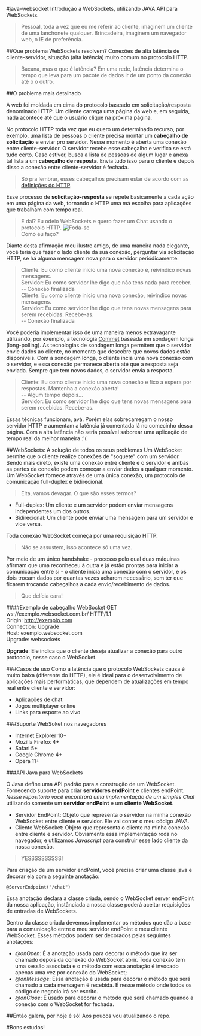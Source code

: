#java-websocket
Introdução a WebSockets, utilizando JAVA API para WebSockets.

> Pessoal, toda a vez que eu me referir ao cliente, imaginem um cliente de uma lanchonete qualquer. Brincadeira, imaginem um navegador web, o IE de preferência.

##Que problema WebSockets resolvem?
Conexões de alta latência de cliente-servidor, situação (alta latência) muito comum no protocolo HTTP.

> Bacana, mas o que é latência?
> Em uma rede, latência determina o tempo que leva para um pacote de dados ir de um ponto da conexão até o o outro. 

##O problema mais detalhado

A web foi moldada em cima do protocolo baseado em solicitação/resposta denominado HTTP. Um cliente carrega uma página da web e, em seguida, nada acontece até que o usuário clique na próxima página.

No protocolo HTTP toda vez que eu quero um determinado recurso, por exemplo, uma lista de pessoas o cliente precisa montar um **cabeçalho de solicitação** e enviar pro servidor. Nesse momento é aberta uma conexão entre cliente-servidor. O servidor recebe esse cabeçalho e verifica se está tudo certo. Caso estiver, busca a lista de pessoas de algum lugar e anexa tal lista a um **cabeçalho de resposta**. Envia tudo isso para o cliente e depois disso a conexão entre cliente-servidor é fechada. 

> Só pra lembrar, esses cabeçalhos precisam estar de acordo com as [definições do HTTP](https://www.w3.org/Protocols/rfc2616/rfc2616.html).

Esse processo de **solicitação-resposta** se repete basicamente a cada ação em uma página da web, tornando o HTTP uma má escolha para aplicações que trabalham com tempo real.

> E daí? Eu odeio WebSockets e quero fazer um Chat usando o protocolo HTTP.
> ![Foda-se](https://github.com/jeancasulo/java-websocket/blob/master/imagens/fodase.png?raw=true) <br/>
> Como eu faço?

Diante desta afirmação meu ilustre amigo, de uma maneira nada elegante, você teria que fazer o lado cliente da sua conexão, perguntar via solicitação HTTP, se há alguma mensagem nova para o servidor periódicamente.

> Cliente: Eu como cliente inicio uma nova conexão e, reivindico novas mensagens. <br/>
> Servidor: Eu como servidor lhe digo que não tens nada para receber. <br/>
> -- Conexão finalizada <br/>
> Cliente: Eu como cliente inicio uma nova conexão, reivindico novas mensagens. <br/>
> Servidor: Eu como servidor lhe digo que tens novas mensagens para serem recebidas. Recebe-as. <br/>
> -- Conexão finalizada

Você poderia implementar isso de uma maneira menos extravagante utilizando, por exemplo, a tecnologia [Commet](https://en.wikipedia.org/wiki/Comet_(programming)) baseada em sondagem longa (long-polling). As tecnologias de sondagem longa permitem que o servidor envie dados ao cliente, no momento que descobre que novos dados estão disponíveis. Com a sondagem longa, o cliente incia uma nova conexão com o servidor, e essa conexão permanece aberta até que a resposta seja enviada. Sempre que tem novos dados, o servidor envia a resposta.

> Cliente: Eu como cliente inicio uma nova conexão e fico a espera por respostas. Mantenha a conexão aberta! <br/>
> -- Algum tempo depois... <br/>
> Servidor: Eu como servidor lhe digo que tens novas mensagens para serem recebidas. Recebe-as.

Essas técnicas funcionam, avá. Porém elas sobrecarregam o nosso servidor HTTP e aumentam a latência já comentada lá no comecinho dessa
página. Com a alta latência não seria possível saborear uma aplicação de tempo real da melhor maneira :'( 

##WebSockets: A solução de todos os seus problemas
Um WebSocket permite que o cliente realize conexões de "soquete" com um servidor. Sendo mais direto, existe uma conexão entre cliente e o servidor e ambas as partes da conexão podem começar a enviar dados a qualquer momento. Um WebSocket fornece através de uma única conexão, um protocolo de comunicação full-duplex e bidirecional.

> Eita, vamos devagar. O que são esses termos?

* Full-duplex: Um cliente e um servidor podem enviar mensagens independentes um dos outros.
* Bidirecional: Um cliente pode enviar uma mensagem para um servidor e vice versa.

Toda conexão WebSocket começa por uma requisição HTTP.

> Não se assustem, isso acontece só uma vez.

Por meio de um único handshake - processo pelo qual duas máquinas afirmam que uma reconheceu à outra e já estão prontas para iniciar a comunicação entre si - o cliente inicia uma conexão com o servidor, e os dois trocam dados por quantas vezes acharem necessário, sem ter que ficarem trocando cabeçalhos a cada envio/recebimento de dados.

> Que delícia cara!

####Exemplo de cabeçalho WebSocket
GET ws://exemplo.websocket.com.br/ HTTP/1.1 <br/>
Origin: http://exemplo.com <br/>
Connection: Upgrade <br/>
Host: exemplo.websocket.com <br/>
Upgrade: websockets <br/>

**Upgrade**: Ele indica que o cliente deseja atualizar a conexão para outro protocolo, nesse caso o WebSocket. 

###Casos de uso
Como a latência que o protocolo WebSockets causa é muito baixa (diferente do HTTP), ele é ideal para o desenvolvimento de aplicações mais performáticas, que dependem de atualizações em tempo real entre cliente e servidor:

* Aplicações de chat
* Jogos multiplayer online
* Links para esporte ao vivo

###Suporte WebSoket nos navegadores

* Internet Explorer 10+
* Mozilla Firefox 4+
* Safari 5+
* Google Chrome 4+
* Opera 11+

###API Java para WebSockets

O Java define uma API padrão para a construção de um WebSocket. Fornecendo suporte para criar **servidores endPoint** e clientes endPoint. *Nesse repositório você encontrará uma implementação de um simples Chat* utilizando somente um **servidor endPoint** e um **cliente WebSocket**.

* Servidor EndPoint: Objeto que representa o servidor na minha conexão WebSocket entre cliente e servidor. Ele vai conter o meu código *JAVA*.
* Cliente WebSocket: Objeto que representa o cliente na minha conexão entre cliente e servidor. Óbviamente essa implementação roda no navegador, e utilizamos *Javascript* para construir esse lado cliente da nossa conexão.

> YESSSSSSSSSS!

Para criação de um servidor endPoint, você precisa criar uma classe java e decorar ela com a seguinte anotação:

<code>@ServerEndpoint("/chat")</code> 

Essa anotação declara a classe criada, sendo o WebSocket server endPoint da nossa aplicação, instânciada a nossa classe poderá aceitar requisições de entradas de WebSockets.

Dentro da classe criada devemos implementar os métodos que dão a base para a comunicação entre o meu servidor endPoint e meu cliente WebSocket. Esses métodos podem ser decorados pelas seguintes anotações:

* *@onOpen*: É a anotação usada para decorar o método que ira ser chamado depois da conexão do WebSocket abrir. Toda conexão tem uma sessão associada e o método com essa anotação é invocado apenas uma vez por conexão do WebSocket;
* *@onMessage*: Essa anotação é usada para decorar o método que será chamado a cada mensagem é recebida. É nesse método onde todos os código de negocio irá ser escrito.
* *@onClose*: É usado para decorar o método que será chamado quando a conexão com o WebSocket for fechada.

##Então galera, por hoje é só! Aos poucos vou atualizando o repo.

#Bons estudos!

